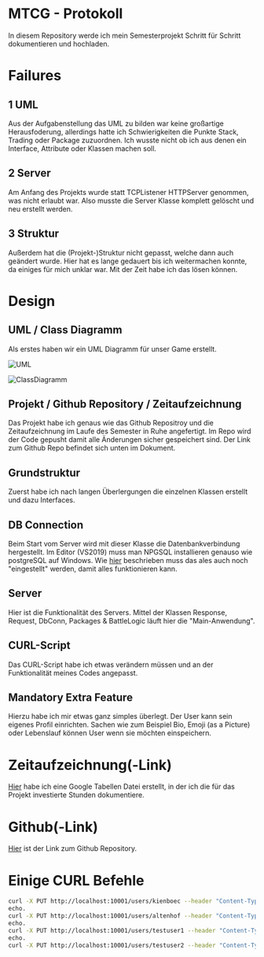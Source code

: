 # MTCG - Protokoll
In diesem Repository werde ich mein Semesterprojekt Schritt für Schritt dokumentieren und hochladen.

# Failures

## 1 UML
Aus der Aufgabenstellung das UML zu bilden war keine großartige Herausfoderung, allerdings hatte ich Schwierigkeiten die Punkte Stack, Trading oder Package zuzuordnen. Ich wusste nicht ob ich aus denen ein Interface, Attribute oder Klassen machen soll.

## 2 Server
Am Anfang des Projekts wurde statt TCPListener HTTPServer genommen, was nicht erlaubt war. Also musste die Server Klasse komplett gelöscht und neu erstellt werden.

## 3 Struktur
Außerdem hat die (Projekt-)Struktur nicht gepasst, welche dann auch geändert wurde. Hier hat es lange gedauert bis ich weitermachen konnte, da einiges für mich unklar war. Mit der Zeit habe ich das lösen können.

# Design

## UML / Class Diagramm
Als erstes haben wir ein UML Diagramm für unser Game erstellt.

![UML](E:\Semester3\LVs\SWE1\MTCG\UML\UML_NEW.jpeg)

![ClassDiagramm](E:\Semester3\LVs\SWE1\MTCG\UML\ClassDiagramm.PNG)

## Projekt / Github Repository / Zeitaufzeichnung
Das Projekt habe ich genaus wie das Github Repositroy und die Zeitaufzeichnung im Laufe des Semester in Ruhe angefertigt.
Im Repo wird der Code gepusht damit alle Änderungen sicher gespeichert sind. Der Link zum Github Repo befindet sich unten im Dokument.

## Grundstruktur
Zuerst habe ich nach langen Überlergungen die einzelnen Klassen erstellt und dazu Interfaces. 

## DB Connection
Beim Start vom Server wird mit dieser Klasse die Datenbankverbindung hergestellt. Im Editor (VS2019) muss man NPGSQL installieren genauso wie postgreSQL auf Windows.
Wie [hier](https://moodle.technikum-wien.at/pluginfile.php/1127708/mod_resource/content/0/Install%20PostgreSQL%20from%20zip.pdf) beschrieben muss das ales auch noch "eingestellt" werden, damit alles funktionieren kann.

## Server
Hier ist die Funktionalität des Servers. Mittel der Klassen Response, Request, DbConn, Packages & BattleLogic läuft hier die "Main-Anwendung". 

## CURL-Script
Das CURL-Script habe ich etwas verändern müssen und an der Funktionalität meines Codes angepasst.

## Mandatory Extra Feature
Hierzu habe ich mir etwas ganz simples überlegt. 
Der User kann sein eigenes Profil einrichten. Sachen wie zum Beispiel Bio, Emoji (as a Picture) oder Lebenslauf können User wenn sie möchten einspeichern.

# Zeitaufzeichnung(-Link)
[Hier](https://docs.google.com/spreadsheets/d/14ewVa_gy0dWolOdndV7Aw9wKR3Yk8G37M3EwMY67MkA/edit?usp=sharing) habe ich eine Google Tabellen Datei erstellt, in der ich die für das Projekt investierte Stunden dokumentiere.

# Github(-Link)
[Hier](https://github.com/farhansaifee/MTCG) ist der Link zum Github Repository.

# Einige CURL Befehle
```bash
curl -X PUT http://localhost:10001/users/kienboec --header "Content-Type: application/json" --header "Authorization: Basic kienboec-mtcgToken" -d "{\"Name\": \"Kienboeck\",  \"Bio\": \"me playin...\", \"Image\": \":-)\,  \"Age\": \"-\", \"Nickname\": \"-\", \"Currentcareer\": \"Teacher\"}"
echo.
curl -X PUT http://localhost:10001/users/altenhof --header "Content-Type: application/json" --header "Authorization: Basic altenhof-mtcgToken" -d "{\"Name\": \"Altenhofer\", \"Bio\": \"me codin...\",  \"Image\": \":-D\,  \"Age\": \"-\", \"Nickname\": \"-\", \"Currentcareer\": \"Teacher\"}"
echo.
curl -X PUT http://localhost:10001/users/testuser1 --header "Content-Type: application/json" --header "Authorization: Basic testuser1-mtcgToken" -d "{\"Name\": \"TestUser1\",  \"Bio\": \"Hi, This is my Bio...\", \"Image\": \":-C\,  \"Age\": \"21\", \"Nickname\": \"Little Player\", \"Currentcareer\": \"Student\"}"
echo.
curl -X PUT http://localhost:10001/users/testuser2 --header "Content-Type: application/json" --header "Authorization: Basic testuser2-mtcgToken" -d "{\"Name\": \"TestUser2\", \"Bio\": \"... and this is my Bio...\",  \"Image\": \":-)\",  \"Age\": \"22\", \"Nickname\": \"Big Ben\", \"Currentcareer\": \"Student\"}"
```
